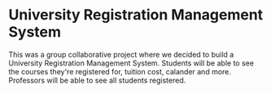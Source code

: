 # University Registration Management System
This was a group collaborative project where we decided to build a University Registration Management System. 
Students will be able to see the courses they're registered for, tuition cost, calander and more. 
Professors will be able to see all students registered.
